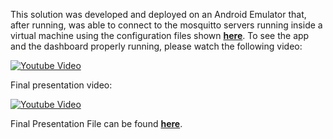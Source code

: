This solution was developed and deployed on an Android Emulator that, after running, was able to connect to the mosquitto servers running inside a virtual machine
using the configuration files shown <a href="https://github.com/AntonioLaurance/DronesFlood/tree/main/src/6.5.2MQTT/appMosquittoConfFiles"><strong>here</strong></a>. To see the app and the dashboard properly running, please watch the following video:

[![Youtube Video][badge-yt]][link-yt]


[badge-yt]: ../../fig/watch-the-video-youtube.svg
[link-yt]: https://youtu.be/NuySUh4Uy1Y

Final presentation video:

[![Youtube Video][badge-ytr]][link-ytr]


[badge-ytr]: ../../fig/watch-the-video-youtube.svg
[link-ytr]: https://youtu.be/3q9ScPNGNG4

Final Presentation File can be found <a href="https://github.com/AntonioLaurance/DronesFlood/tree/main/src/clientmqtt/iot_presentation.pdf"><strong>here</strong></a>.
